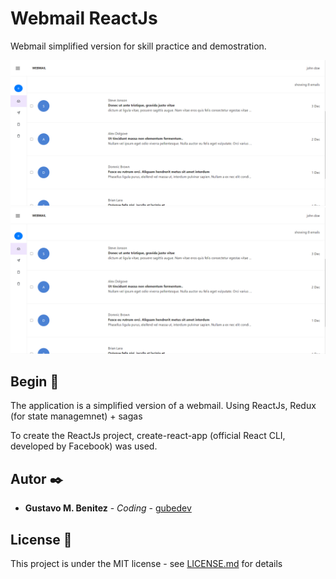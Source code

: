 # Webmail ReactJs

 Webmail simplified version for skill practice and demostration.

![screenshot](https://github.com/gubedev/webmail-react/blob/master/docs/screen-01.png)
![screenshot](https://github.com/gubedev/webmail-react/blob/master/docs/screen-01.png)


## Begin 🚀

The application is a simplified version of a webmail. Using ReactJs, Redux (for state managemnet) + sagas

To create the ReactJs project, create-react-app (official React CLI, developed by Facebook) was used.


## Autor ✒️

* **Gustavo M. Benitez** - *Coding* - [gubedev](https://github.com/gubedev)

## License 📄

This project is under the MIT license - see [LICENSE.md](LICENSE.md) for details

